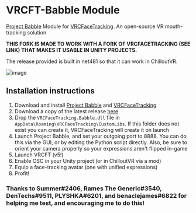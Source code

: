 # VRCFT-Babble Module

[Project Babble](https://github.com/SummerSigh/ProjectBabble) Module
for [VRCFaceTracking](https://github.com/TigersUniverse/VRCFaceTracking). An open-source VR mouth-tracking solution

**THIS FORK IS MADE TO WORK WITH A FORK OF VRCFACETRACKING (SEE LINK) THAT MAKES IT USABLE IN UNITY PROJECTS.**

The release provided is built in net481 so that it can work in ChilloutVR.

![image](https://github.com/dfgHiatus/VRCFT-Babble/assets/51272212/90601f30-55a4-48af-a012-9cdb9bc47aa6)

## Installation instructions

1) Download and install [Project Babble](https://github.com/SummerSigh/ProjectBabble)
   and [VRCFaceTracking](https://github.com/TigersUniverse/VRCFaceTracking)
2) Download a copy of the latest release [here](https://github.com/Slime-Senpai/VRCFT-Babble/releases/latest)
3) Drop the `VRCFaceTracking.Babble.dll` file in `AppData\Roaming\VRCFaceTracking\CustomLibs`. If this folder does not
   exist you can create it, VRCFaceTracking will create it on launch
4) Launch Project Babble, and set your outgoing port to 8888. You can do this via the GUI, or by editing the Python
   script directly. Also, be sure to orient your camera properly so your expressions aren't flipped in-game
5) Launch VRCFT (v5!)
6) Enable OSC in your Unity project (or in ChilloutVR via a mod)
7) Equip a face-tracking avatar (one with unified expressions)
8) Profit!

### Thanks to Summer#2406, Rames The Generic#3540, DenTechs#9511, PLYSHKA#6201, and benaclejames#6822 for helping me test, and encouraging me to do this!
